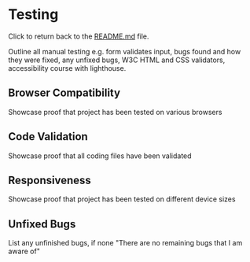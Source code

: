 # Testing

Click to return back to the [README.md](README.md) file. 

Outline all manual testing e.g. form validates input, bugs found and how they were fixed, any unfixed bugs, W3C HTML and CSS validators, accessibility course with lighthouse.

## Browser Compatibility 

Showcase proof that project has been tested on various browsers

## Code Validation

Showcase proof that all coding files have been validated

## Responsiveness

Showcase proof that project has been tested on different device sizes

## Unfixed Bugs

List any unfinished bugs, if none "There are no remaining bugs that I am aware of" 